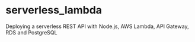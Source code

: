 # serverless_lambda
Deploying a serverless REST API with Node.js, AWS Lambda, API Gateway, RDS and PostgreSQL
